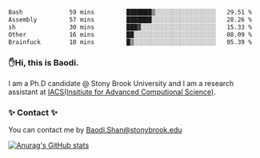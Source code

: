 <!--START_SECTION:waka-->

```txt
Bash             59 mins         ███████▒░░░░░░░░░░░░░░░░░   29.51 %
Assembly         57 mins         ███████░░░░░░░░░░░░░░░░░░   28.26 %
sh               30 mins         ███▓░░░░░░░░░░░░░░░░░░░░░   15.33 %
Other            16 mins         ██░░░░░░░░░░░░░░░░░░░░░░░   08.09 %
Brainfuck        10 mins         █▒░░░░░░░░░░░░░░░░░░░░░░░   05.39 %
```

<!--END_SECTION:waka-->

### ✋Hi, this is Baodi. 

I am a Ph.D candidate @ Stony Brook University and I am a research assistant at [IACS(Insitiute for Advanced Computional Science)](https://iacs.stonybrook.edu/).

### ✨ Contact ✨

You can contact me by [Baodi.Shan@stonybrook.edu](mailto:Baodi.Shan@stonybrook.edu)

[![Anurag's GitHub stats](https://github-readme-stats.vercel.app/api?username=lwshanbd&theme=jolly&show_icons=true&count_private=true&include_all_commits=true)](https://github.com/anuraghazra/github-readme-stats)



<!--
**lwshanbd/lwshanbd** is a ✨ _special_ ✨ repository because its `README.md` (this file) appears on your GitHub profile.

Here are some ideas to get you started:

- 🔭 I’m currently working on ...
- 🌱 I’m currently learning ...
- 👯 I’m looking to collaborate on ...
- 🤔 I’m looking for help with ...
- 💬 Ask me about ...
- 📫 How to reach me: ...
- 😄 Pronouns: ...
- ⚡ Fun fact: ...
-->
